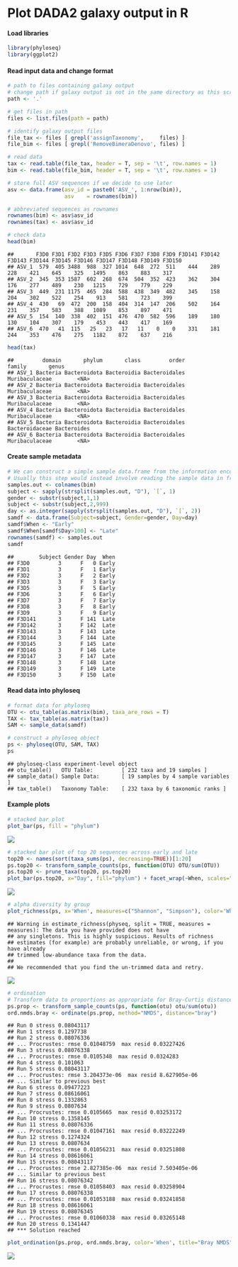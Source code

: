 Plot DADA2 galaxy output in R
================

#### Load libraries

``` r
library(phyloseq)
library(ggplot2)
```

#### Read input data and change format

``` r
# path to files containing galaxy output
# change path if galaxy output is not in the same directory as this script
path <- '.'

# get files in path
files <- list.files(path = path)

# identify galaxy output files
file_tax <- files [ grepl('assignTaxonomy',     files) ]
file_bim <- files [ grepl('RemoveBimeraDenovo', files) ]

# read data
tax <- read.table(file_tax, header = T, sep = '\t', row.names = 1)
bim <- read.table(file_bim, header = T, sep = '\t', row.names = 1)

# store full ASV sequences if we decide to use later
asv <- data.frame(asv_id = paste0('ASV_', 1:nrow(bim)),
                  asv    = rownames(bim))

# abbreviated sequences as rownames
rownames(bim) <- asv$asv_id
rownames(tax) <- asv$asv_id

# check data
head(bim)
```

    ##       F3D0 F3D1 F3D2 F3D3 F3D5 F3D6 F3D7 F3D8 F3D9 F3D141 F3D142 F3D143 F3D144 F3D145 F3D146 F3D147 F3D148 F3D149 F3D150
    ## ASV_1  579  405 3488  988  327 1014  648  272  511    444    289    228    421    645    325   1495    863    883    317
    ## ASV_2  345  353 1587  602  268  674  504  352  423    362    304    176    277    489    230   1215    729    779    229
    ## ASV_3  449  231 1175  465  284  588  438  349  482    345    158    204    302    522    254    913    581    723    399
    ## ASV_4  430   69  472  200  158  404  314  147  206    502    164    231    357    583    388   1089    853    897    471
    ## ASV_5  154  140  338  402  151  476  470  582  596    189    180    130    104    307    179    453    443    417    169
    ## ASV_6  470   41  115   25   23   17   11    0    0    331    181    244    353    476    275   1182    872    637    216

``` r
head(tax)
```

    ##         domain       phylum       class         order         family       genus
    ## ASV_1 Bacteria Bacteroidota Bacteroidia Bacteroidales Muribaculaceae        <NA>
    ## ASV_2 Bacteria Bacteroidota Bacteroidia Bacteroidales Muribaculaceae        <NA>
    ## ASV_3 Bacteria Bacteroidota Bacteroidia Bacteroidales Muribaculaceae        <NA>
    ## ASV_4 Bacteria Bacteroidota Bacteroidia Bacteroidales Muribaculaceae        <NA>
    ## ASV_5 Bacteria Bacteroidota Bacteroidia Bacteroidales Bacteroidaceae Bacteroides
    ## ASV_6 Bacteria Bacteroidota Bacteroidia Bacteroidales Muribaculaceae        <NA>

#### Create sample metadata

``` r
# We can construct a simple sample data.frame from the information encoded in the file names.
# Usually this step would instead involve reading the sample data in from a file. 
samples.out <- colnames(bim)
subject <- sapply(strsplit(samples.out, "D"), `[`, 1)
gender <- substr(subject,1,1)
subject <- substr(subject,2,999)
day <- as.integer(sapply(strsplit(samples.out, "D"), `[`, 2))
samdf <- data.frame(Subject=subject, Gender=gender, Day=day)
samdf$When <- "Early"
samdf$When[samdf$Day>100] <- "Late"
rownames(samdf) <- samples.out
samdf
```

    ##        Subject Gender Day  When
    ## F3D0         3      F   0 Early
    ## F3D1         3      F   1 Early
    ## F3D2         3      F   2 Early
    ## F3D3         3      F   3 Early
    ## F3D5         3      F   5 Early
    ## F3D6         3      F   6 Early
    ## F3D7         3      F   7 Early
    ## F3D8         3      F   8 Early
    ## F3D9         3      F   9 Early
    ## F3D141       3      F 141  Late
    ## F3D142       3      F 142  Late
    ## F3D143       3      F 143  Late
    ## F3D144       3      F 144  Late
    ## F3D145       3      F 145  Late
    ## F3D146       3      F 146  Late
    ## F3D147       3      F 147  Late
    ## F3D148       3      F 148  Late
    ## F3D149       3      F 149  Late
    ## F3D150       3      F 150  Late

#### Read data into phyloseq

``` r
# format data for phyloseq
OTU <- otu_table(as.matrix(bim), taxa_are_rows = T)
TAX <- tax_table(as.matrix(tax))
SAM <- sample_data(samdf)

# construct a phyloseq object
ps <- phyloseq(OTU, SAM, TAX)
ps
```

    ## phyloseq-class experiment-level object
    ## otu_table()   OTU Table:         [ 232 taxa and 19 samples ]
    ## sample_data() Sample Data:       [ 19 samples by 4 sample variables ]
    ## tax_table()   Taxonomy Table:    [ 232 taxa by 6 taxonomic ranks ]

#### Example plots

``` r
# stacked bar plot
plot_bar(ps, fill = "phylum")
```

![](plot_dada2_output_in_R_files/figure-gfm/unnamed-chunk-5-1.png)<!-- -->

``` r
# stacked bar plot of top 20 sequences across early and late
top20 <- names(sort(taxa_sums(ps), decreasing=TRUE))[1:20]
ps.top20 <- transform_sample_counts(ps, function(OTU) OTU/sum(OTU))
ps.top20 <- prune_taxa(top20, ps.top20)
plot_bar(ps.top20, x="Day", fill="phylum") + facet_wrap(~When, scales="free_x")
```

![](plot_dada2_output_in_R_files/figure-gfm/unnamed-chunk-5-2.png)<!-- -->

``` r
# alpha diversity by group
plot_richness(ps, x='When', measures=c("Shannon", "Simpson"), color='When') + theme_bw()
```

    ## Warning in estimate_richness(physeq, split = TRUE, measures = measures): The data you have provided does not have
    ## any singletons. This is highly suspicious. Results of richness
    ## estimates (for example) are probably unreliable, or wrong, if you have already
    ## trimmed low-abundance taxa from the data.
    ## 
    ## We recommended that you find the un-trimmed data and retry.

![](plot_dada2_output_in_R_files/figure-gfm/unnamed-chunk-5-3.png)<!-- -->

``` r
# ordination
# Transform data to proportions as appropriate for Bray-Curtis distances
ps.prop <- transform_sample_counts(ps, function(otu) otu/sum(otu))
ord.nmds.bray <- ordinate(ps.prop, method="NMDS", distance="bray")
```

    ## Run 0 stress 0.08043117 
    ## Run 1 stress 0.1297738 
    ## Run 2 stress 0.08076336 
    ## ... Procrustes: rmse 0.01048759  max resid 0.03227426 
    ## Run 3 stress 0.08076338 
    ## ... Procrustes: rmse 0.0105348  max resid 0.0324283 
    ## Run 4 stress 0.101063 
    ## Run 5 stress 0.08043117 
    ## ... Procrustes: rmse 3.204373e-06  max resid 8.627905e-06 
    ## ... Similar to previous best
    ## Run 6 stress 0.09477223 
    ## Run 7 stress 0.08616061 
    ## Run 8 stress 0.1332863 
    ## Run 9 stress 0.0807634 
    ## ... Procrustes: rmse 0.0105665  max resid 0.03253172 
    ## Run 10 stress 0.1358145 
    ## Run 11 stress 0.08076336 
    ## ... Procrustes: rmse 0.01047161  max resid 0.03222249 
    ## Run 12 stress 0.1274324 
    ## Run 13 stress 0.0807634 
    ## ... Procrustes: rmse 0.01056231  max resid 0.03251808 
    ## Run 14 stress 0.08616061 
    ## Run 15 stress 0.08043117 
    ## ... Procrustes: rmse 2.827385e-06  max resid 7.503405e-06 
    ## ... Similar to previous best
    ## Run 16 stress 0.08076342 
    ## ... Procrustes: rmse 0.01058403  max resid 0.03258904 
    ## Run 17 stress 0.08076338 
    ## ... Procrustes: rmse 0.01053188  max resid 0.03241858 
    ## Run 18 stress 0.08616061 
    ## Run 19 stress 0.08076345 
    ## ... Procrustes: rmse 0.01060338  max resid 0.03265148 
    ## Run 20 stress 0.1341447 
    ## *** Solution reached

``` r
plot_ordination(ps.prop, ord.nmds.bray, color='When', title="Bray NMDS", axes=1:2) + theme_classic()
```

![](plot_dada2_output_in_R_files/figure-gfm/unnamed-chunk-5-4.png)<!-- -->
